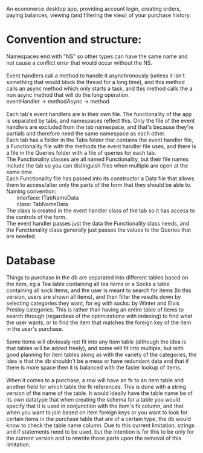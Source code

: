 An ecommerce desktop app, providing account login, creating orders, paying balances, viewing (and filtering the view) of your purchase history.
<br>

<h1>Convention and structure:</h1>
Namespaces end with "NS" so other types can have the same name and not cause a conflict error that would occur without the NS.
<br>
<br>
Event handlers call a method to handle it asynchronously (unless it isn't something that would block the thread for a long time), and this method calls an async method which only starts a task, and this method calls the a non async method that will do the long operation. <br>
eventHandler -> methodAsync -> method
<br>
<br>
Each tab's event handlers are in their own file. The functionality of the app is separated by tabs, and namespaces reflect this. Only the file of the event handlers are excluded from the tab namespace, and that's because they're partials and therefore need the same namespace as each other. <br>
Each tab has a folder in the Tabs folder that contains the event handler file, a Functionality file with the methods the event handler file uses, and there is a file in the Queries folder with a file of queries for each tab. <br>
The Functionality classes are all named Functionality, but their file names include the tab so you can distinguish files when multiple are open at the same time. <br>
Each Functionality file has passed into its constructor a Data file that allows them to access/alter only the parts of the form that they should be able to. <br>
Naming convention:<br>
&nbsp;&nbsp;&nbsp;&nbsp;&nbsp;&nbsp; interface: ITabNameData <br>
&nbsp;&nbsp;&nbsp;&nbsp;&nbsp;&nbsp; class: TabNameData <br>
The class is created in the event handler class of the tab so it has access to the controls of the form.<br>
The event handler passes just the data the Functionality class needs, and the Functionality class generally just passes the values to the Queries that are needed.


<h1>Database</h1>
Things to purchase in the db are separated into different tables based on the item, eg a Tea table containing all tea items or a Socks a table containing all sock items, and the user is meant to search for items (In this version, users are shown all items), and then filter the results down by selecting categories they want, for eg with socks: by Winter and Elvis Presley categories. This is rather than having an entire table of items to search through (regardless of the optimizations with indexing) to find what the user wants, or to find the item that matches the foreign key of the item in the user's purchase.
<br>
<br>
Some items will obviously not fit into any item table (although the idea is that tables will be added freely), and some will fit into multiple, but with good planning for item tables along as with the variety of the categories, the idea is that the db shouldn't be a mess or have redundant data and that if there is more space then it is balanced with the faster lookup of items.
<br>
<br>
When it comes to a purchase, a row will have an fk to an item table and another field for which table the fk references. This is done with a string version of the name of the table. It would ideally have the table name be of its own datatype that when creating the schema for a table you would specify that it is used in conjunction with the item's fk column, and that when you want to join based on item foreign keys or you want to look for certain items in the purchase table that are of a certain type, the db would know to check the table name column. Due to this current limitation, strings and if statements need to be used, but the intention is for this to be only for the current version and to rewrite those parts upon the removal of this limitation.
